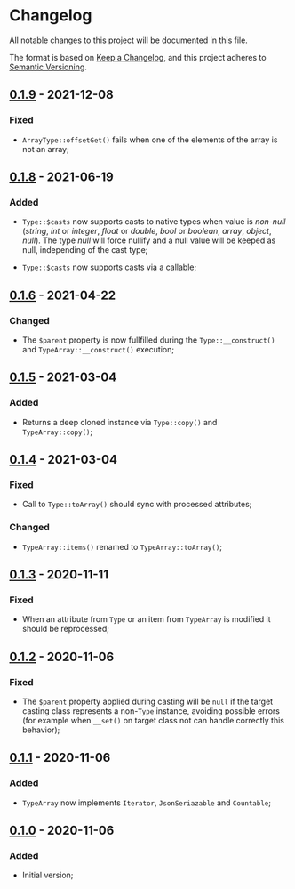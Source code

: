 # Changelog

All notable changes to this project will be documented in this file.

The format is based on [Keep a Changelog](https://keepachangelog.com/en/1.0.0/), and this project adheres to [Semantic Versioning](https://semver.org/spec/v2.0.0.html).

## [0.1.9] - 2021-12-08

### Fixed

- `ArrayType::offsetGet()` fails when one of the elements of the array is not an array;

## [0.1.8] - 2021-06-19

### Added

- `Type::$casts` now supports casts to native types when value is *non-null* (*string*, *int* or *integer*, *float* or *double*, *bool* or *boolean*, *array*, *object*, *null*). The type *null* will force nullify and a null value will be keeped as null, independing of the cast type;

- `Type::$casts` now supports casts via a callable;

## [0.1.6] - 2021-04-22

### Changed

- The `$parent` property is now fullfilled during the `Type::__construct()` and `TypeArray::__construct()` execution;

## [0.1.5] - 2021-03-04

### Added

- Returns a deep cloned instance via `Type::copy()` and `TypeArray::copy()`;

## [0.1.4] - 2021-03-04

### Fixed

- Call to `Type::toArray()` should sync with processed attributes;

### Changed

- `TypeArray::items()` renamed to `TypeArray::toArray()`;

## [0.1.3] - 2020-11-11

### Fixed

- When an attribute from `Type` or an item from `TypeArray` is modified it should be reprocessed;

## [0.1.2] - 2020-11-06

### Fixed

- The `$parent` property applied during casting will be `null` if the target casting class represents a non-`Type` instance, avoiding possible errors (for example when `__set()` on target class not can handle correctly this behavior);

## [0.1.1] - 2020-11-06

### Added

- `TypeArray` now implements `Iterator`, `JsonSeriazable` and `Countable`;

## [0.1.0] - 2020-11-06

### Added

- Initial version;

[0.1.9]: https://github.com/rentalhost/vanilla-type/compare/0.1.8..0.1.9

[0.1.8]: https://github.com/rentalhost/vanilla-type/compare/0.1.6..0.1.8

[0.1.6]: https://github.com/rentalhost/vanilla-type/compare/0.1.5..0.1.6

[0.1.5]: https://github.com/rentalhost/vanilla-type/compare/0.1.4..0.1.5

[0.1.4]: https://github.com/rentalhost/vanilla-type/compare/0.1.3..0.1.4

[0.1.3]: https://github.com/rentalhost/vanilla-type/compare/0.1.2..0.1.3

[0.1.2]: https://github.com/rentalhost/vanilla-type/compare/0.1.1..0.1.2

[0.1.1]: https://github.com/rentalhost/vanilla-type/compare/0.1.0..0.1.1

[0.1.0]: https://github.com/rentalhost/vanilla-type/tree/0.1.0
